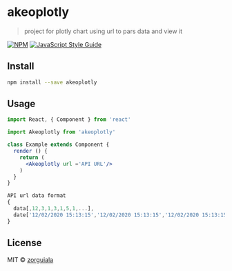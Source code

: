 # akeoplotly

> project for plotly chart using url to pars data and view it

[![NPM](https://img.shields.io/npm/v/akeoplotly.svg)](https://www.npmjs.com/package/akeoplotly) [![JavaScript Style Guide](https://img.shields.io/badge/code_style-standard-brightgreen.svg)](https://standardjs.com)

## Install

```bash
npm install --save akeoplotly
```

## Usage

```jsx
import React, { Component } from 'react'

import Akeoplotly from 'akeoplotly'

class Example extends Component {
  render () {
    return (
      <Akeoplotly url ='API URL'/>
    )
  }
}
```

```jsx
API url data format 
{
  data[,12,3,1,3,1,5,1,...],
  date['12/02/2020 15:13:15','12/02/2020 15:13:15','12/02/2020 15:13:15','12/02/2020 15:13:15',.....]
}
```
## License

MIT © [zorguiala](https://github.com/zorguiala)
